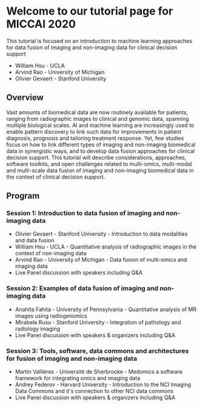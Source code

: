 # Welcome to our tutorial page for MICCAI 2020

This tutorial is focused on an introduction to machine learning approaches for data fusion of imaging and non-imaging data for clinical decision support
* William Hsu - UCLA
* Arvind Rao - University of Michigan
* Olivier Gevaert - Stanford University


## Overview

Vast amounts of biomedical data are now routinely available for patients, ranging from radiographic images to clinical and genomic data, spanning multiple biological scales. AI and machine learning are increasingly used to enable pattern discovery to link such data for improvements in patient diagnosis, prognosis and tailoring treatment response. Yet, few studies focus on how to link different types of imaging and non-imaging biomedical data in synergistic ways, and to develop data fusion approaches for clinical decision support. This tutorial will describe considerations, approaches, software toolkits, and open challenges related to multi-omics, multi-modal and multi-scale data fusion of imaging and non-imaging biomedical data in the context of clinical decision support.

## Program

### Session 1: Introduction to data fusion of imaging and non-imaging data
* Olivier Gevaert - Stanford University - Introduction to data modalities and data fusion
* William Hsu - UCLA - Quantitative analysis of radiographic images in the context of non-imaging data
* Arvind Rao - University of Michigan - Data fusion of multi-omics and imaging data
* Live Panel discussion with speakers including Q&A

### Session 2: Examples of data fusion of imaging and non-imaging data
* Anahita Fahita - University of Pennsylvania - Quantitative analysis of MR images using radiogenomics
* Mirabela Rusu - Stanford University - Integration of pathology and radiology imaging
* Live Panel discussion with speakers & organizers including Q&A

### Session 3: Tools, software, data commons and architectures for fusion of imaging and non-imaging data
* Martin Vallières - Université de Sherbrooke - Medomics a software framework for integrating omics and imaging data
* Andrey Federov - Harvard University - Introduction to the NCI Imaging Data Commons and it's connection to other NCI data commons
* Live Panel discussion with speakers & organizers including Q&A


